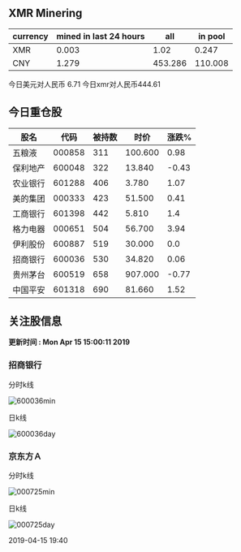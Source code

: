 ## XMR Minering

|currency|mined in last 24 hours|all|in pool|
|---|---|---|---|
|XMR|0.003|1.02|0.247|
|CNY|1.279|453.286|110.008|

今日美元对人民币 6.71	今日xmr对人民币444.61


## 今日重仓股 

|股名|代码|被持数|时价|涨跌%|
|---|---|---|---|---|
|五粮液|000858|311|100.600|0.98|
|保利地产|600048|322|13.840|-0.43|
|农业银行|601288|406|3.780|1.07|
|美的集团|000333|423|51.500|0.41|
|工商银行|601398|442|5.810|1.4|
|格力电器|000651|504|56.700|3.94|
|伊利股份|600887|519|30.000|0.0|
|招商银行|600036|530|34.820|0.06|
|贵州茅台|600519|658|907.000|-0.77|
|中国平安|601318|690|81.660|1.52|

## 关注股信息
**更新时间 : Mon Apr 15 15:00:11 2019**
### 招商银行 
分时k线

![600036min](http://image.sinajs.cn/newchart/min/n/sh600036.gif)

日k线

![600036day](http://image.sinajs.cn/newchart/daily/n/sh600036.gif)

### 京东方Ａ 
分时k线

![000725min](http://image.sinajs.cn/newchart/min/n/sz000725.gif)

日k线

![000725day](http://image.sinajs.cn/newchart/daily/n/sz000725.gif)

2019-04-15 19:40